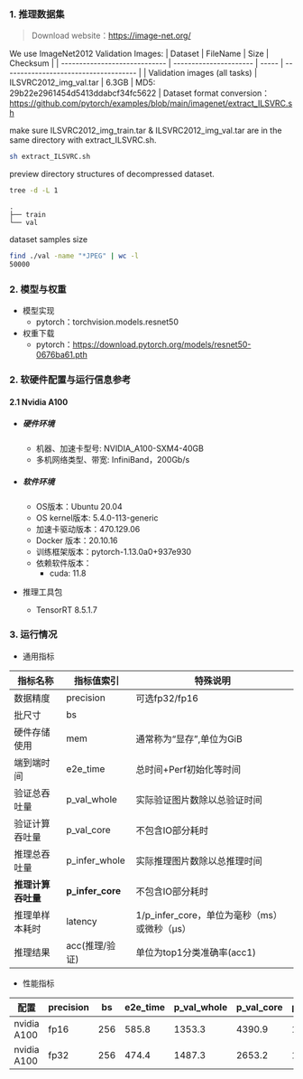 ### 1. 推理数据集
> Download website：https://image-net.org/

We use ImageNet2012 Validation Images:
| Dataset                       | FileName               | Size  | Checksum                              |
| ----------------------------- | ---------------------- | ----- | ------------------------------------- |
| Validation images (all tasks) | ILSVRC2012_img_val.tar | 6.3GB | MD5: 29b22e2961454d5413ddabcf34fc5622 |
Dataset format conversion：
https://github.com/pytorch/examples/blob/main/imagenet/extract_ILSVRC.sh

make sure ILSVRC2012_img_train.tar & ILSVRC2012_img_val.tar are in the same directory with extract_ILSVRC.sh.
```bash
sh extract_ILSVRC.sh
```

preview directory structures of decompressed dataset.

```bash
tree -d -L 1
```

```
.
├── train
└── val
```
dataset samples size

```bash
find ./val -name "*JPEG" | wc -l
50000
```

### 2. 模型与权重

* 模型实现
  * pytorch：torchvision.models.resnet50
* 权重下载
  * pytorch：https://download.pytorch.org/models/resnet50-0676ba61.pth

### 2. 软硬件配置与运行信息参考

#### 2.1 Nvidia A100

- ##### 硬件环境
    - 机器、加速卡型号: NVIDIA_A100-SXM4-40GB
    - 多机网络类型、带宽: InfiniBand，200Gb/s
    
- ##### 软件环境
   - OS版本：Ubuntu 20.04
   - OS kernel版本: 5.4.0-113-generic
   - 加速卡驱动版本：470.129.06
   - Docker 版本：20.10.16
   - 训练框架版本：pytorch-1.13.0a0+937e930
   - 依赖软件版本：
     - cuda: 11.8
   
- 推理工具包

   - TensorRT 8.5.1.7

### 3. 运行情况

* 通用指标

| 指标名称           | 指标值索引       | 特殊说明                                     |
| ------------------ | ---------------- | -------------------------------------------- |
| 数据精度           | precision        | 可选fp32/fp16                                |
| 批尺寸             | bs               |                                              |
| 硬件存储使用       | mem              | 通常称为“显存”,单位为GiB                     |
| 端到端时间         | e2e_time         | 总时间+Perf初始化等时间                      |
| 验证总吞吐量       | p_val_whole      | 实际验证图片数除以总验证时间                 |
| 验证计算吞吐量     | p_val_core       | 不包含IO部分耗时                             |
| 推理总吞吐量       | p_infer_whole    | 实际推理图片数除以总推理时间                 |
| **推理计算吞吐量** | **p_infer_core** | 不包含IO部分耗时                             |
| 推理单样本耗时     | latency          | 1/p_infer_core，单位为毫秒（ms）或微秒（μs） |
| 推理结果           | acc(推理/验证)   | 单位为top1分类准确率(acc1)                   |

* 性能指标

| 配置        | precision | bs   | e2e_time | p_val_whole | p_val_core | p_infer_whole | p_infer_core | latency  | acc         | mem        |
| ----------- | --------- | ---- | -------- | ----------- | ---------- | ------------- | ------------ | ----------- | ---------- | ---------- |
| nvidia A100 | fp16      | 256  | 585.8    | 1353.3      | 4390.9     | 1384.5        | 11710.0      | 85μs | 76.17/76.21 | 19.88/40.0 |
| nvidia A100 | fp32      | 256  | 474.4    | 1487.3      | 2653.2     | 1560.3        | 6091.6  | 164μs   | 76.20/76.19 | 28.86/40.0 |

